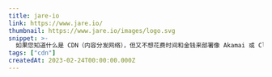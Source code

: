 ```yaml
---
title: jare-io
link: https://www.jare.io/
thumbnail: https://www.jare.io/images/logo.svg
snippet: >-
  如果您知道什么是 CDN（内容分发网络），但又不想花费时间和金钱来部署像 Akamai 或 CloudFront 这样的大规模解决方案，那么这个系统就是您的正确选择。
tags: ["cdn"]
createdAt: 2023-02-24T00:00:00.000Z
---
```

